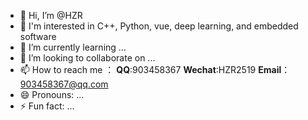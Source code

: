 - 👋 Hi, I’m @HZR
- 👀 I'm interested in C++, Python, vue, deep learning, and embedded software
- 🌱 I’m currently learning ...
- 💞️ I’m looking to collaborate on ...
- 📫 How to reach me ：
    **QQ**:903458367
    **Wechat**:HZR2519
    **Email**：903458367@qq.com
- 😄 Pronouns: ...
- ⚡ Fun fact: ...

<!---
HZR0709/HZR0709 is a ✨ special ✨ repository because its `README.md` (this file) appears on your GitHub profile.
You can click the Preview link to take a look at your changes.
--->
